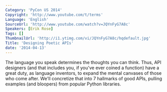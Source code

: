 ```yaml
---
Category: 'PyCon US 2014'
Copyright: 'http://www.youtube.com/t/terms'
Language: 'English'
SourceUrl: 'http://www.youtube.com/watch?v=JQYnFyG7A8c'
Speakers: [Erik Rose]
Tags: []
ThumbnailUrl: 'http://i1.ytimg.com/vi/JQYnFyG7A8c/hqdefault.jpg'
Title: 'Designing Poetic APIs'
date: '2014-04-13'
---
```

The language you speak determines the thoughts you can think. Thus, API designers (and that includes you, if you've ever coined a function) have a great duty, as language inventors, to expand the mental canvases of those who come after. We'll concretize that into 7 hallmarks of good APIs, pulling examples (and bloopers) from popular Python libraries.